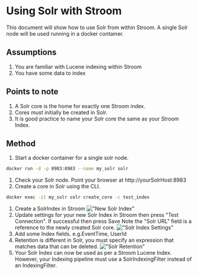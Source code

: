 # Using Solr with Stroom

This document will show how to use Solr from within Stroom.
A single Solr node will be used running in a docker container.

## Assumptions
1. You are familiar with Lucene indexing within Stroom
1. You have some data to index

## Points to note
1. A Solr core is the home for exactly one Stroom index.
1. Cores must initially be created in Solr.
1. It is good practice to name your Solr core the same as your Stroom Index.

## Method
1. Start a docker container for a single solr node.
```bash
docker run -d -p 8983:8983 --name my_solr solr
```
1. Check your Solr node. Point your browser at http://yourSolrHost:8983
1. Create a core in Solr using the CLI.
```bash
docker exec -it my_solr solr create_core -c test_index
```
1. Create a SolrIndex in Stroom
!["New Solr Index"](../resources/v7/HT_SimpleSolr_NewSolrIndex.png "New Solr Index")
1. Update settings for your new Solr Index in Stroom then press "Test Connection".
If successful then press Save
Note the "Solr URL" field is a reference to the newly created Solr core.
!["Solr Index Settings"](../resources/v7/HT_SimpleSolr_Settings.png "Solr Index Settings")
1. Add some Index fields.
e.g.EventTime, UserId
1. Retention is different in Solr, you must specify an expression that matches data that can be deleted.
!["Solr Retention"](../resources/v7/HT_SimpleSolr_Retention.png "Solr Retention")
1. Your Solr Index can now be used as per a Stroom Lucene Index.
However, your Indexing pipeline must use a SolrIndexingFilter instead of an IndexingFilter.
